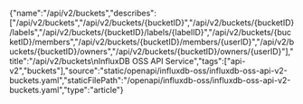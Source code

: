 {"name":"/api/v2/buckets","describes":["/api/v2/buckets","/api/v2/buckets/{bucketID}","/api/v2/buckets/{bucketID}/labels","/api/v2/buckets/{bucketID}/labels/{labelID}","/api/v2/buckets/{bucketID}/members","/api/v2/buckets/{bucketID}/members/{userID}","/api/v2/buckets/{bucketID}/owners","/api/v2/buckets/{bucketID}/owners/{userID}"],"title":"/api/v2/buckets\nInfluxDB OSS API Service","tags":["api-v2","buckets"],"source":"static/openapi/influxdb-oss/influxdb-oss-api-v2-buckets.yaml","staticFilePath":"/openapi/influxdb-oss/influxdb-oss-api-v2-buckets.yaml","type":"article"}
